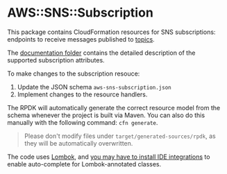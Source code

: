 # AWS::SNS::Subscription

This package contains CloudFormation resources for SNS subscriptions: endpoints to receive messages published to [topics](aws-ivvladim-package-readmes/aws-sns-topic/README.md). 

The [documentation folder](aws-sns-subscription/docs/README.md) contains the detailed description of the supported subscription attributes.

To make changes to the subscription resouce: 

1. Update the JSON schema `aws-sns-subscription.json`
1. Implement changes to the resource handlers.

The RPDK will automatically generate the correct resource model from the schema whenever the project is built via Maven. You can also do this manually with the following command: `cfn generate`.

> Please don't modify files under `target/generated-sources/rpdk`, as they will be automatically overwritten.

The code uses [Lombok](https://projectlombok.org/), and [you may have to install IDE integrations](https://projectlombok.org/setup/overview) to enable auto-complete for Lombok-annotated classes.
